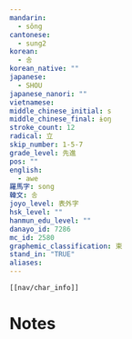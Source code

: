 ```yaml
---
mandarin:
  - sǒng
cantonese:
  - sung2
korean:
  - 송
korean_native: ""
japanese:
  - SHOU
japanese_nanori: ""
vietnamese:
middle_chinese_initial: s
middle_chinese_final: ɨoŋ
stroke_count: 12
radical: 立
skip_number: 1-5-7
grade_level: 先進
pos: ""
english:
  - awe
羅馬字: song
韓文: 송
joyo_level: 表外字
hsk_level: ""
hanmun_edu_level: ""
danayo_id: 7286
mc_id: 2580
graphemic_classification: 束
stand_in: "TRUE"
aliases:
---
```

```meta-bind-embed
[[nav/char_info]]
```

# Notes
